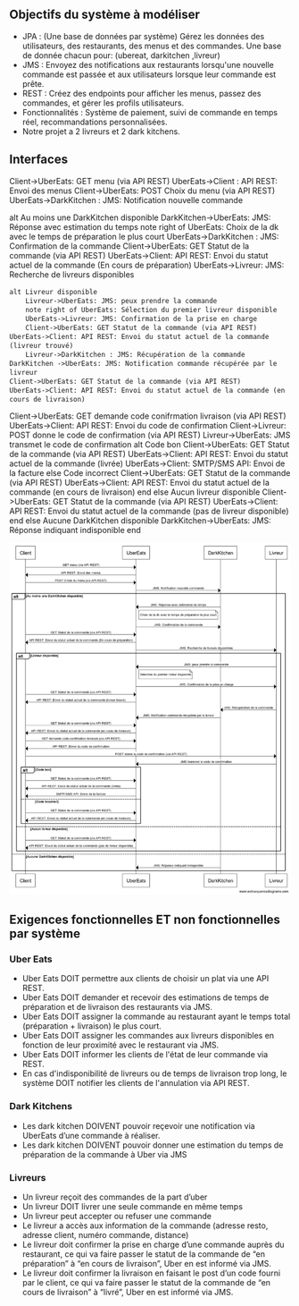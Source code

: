 ## Objectifs du système à modéliser

* JPA : (Une base de données par système) Gérez les données des utilisateurs, des restaurants, des menus et des commandes.
Une base de donnée chacun pour:  (ubereat, darkitchen ,livreur)
* JMS : Envoyez des notifications aux restaurants lorsqu'une nouvelle commande est passée et aux utilisateurs lorsque leur commande est prête.
* REST : Créez des endpoints pour afficher les menus, passez des commandes, et gérer les profils utilisateurs.
* Fonctionnalités : Système de paiement, suivi de commande en temps réel, recommandations personnalisées.
* Notre projet a 2 livreurs et 2 dark kitchens.

## Interfaces

Client->UberEats: GET menu (via API REST)
UberEats->Client : API REST: Envoi des menus
Client->UberEats: POST Choix du menu (via API REST)
UberEats->DarkKitchen : JMS: Notification nouvelle commande

alt Au moins une DarkKitchen disponible
    DarkKitchen->UberEats: JMS: Réponse avec estimation du temps
    note right of UberEats: Choix de la dk avec le temps de préparation le plus court
    UberEats->DarkKitchen : JMS: Confirmation de la commande
    Client->UberEats: GET Statut de la commande (via API REST)
    UberEats->Client: API REST: Envoi du statut actuel de la commande (En cours de préparation)
    UberEats->Livreur: JMS: Recherche de livreurs disponibles

    alt Livreur disponible
        Livreur->UberEats: JMS: peux prendre la commande
        note right of UberEats: Sélection du premier livreur disponible
        UberEats->Livreur: JMS: Confirmation de la prise en charge
        Client->UberEats: GET Statut de la commande (via API REST)
    UberEats->Client: API REST: Envoi du statut actuel de la commande (livreur trouvé)
        Livreur->DarkKitchen : JMS: Récupération de la commande
    DarkKitchen ->UberEats: JMS: Notification commande récupérée par le livreur
    Client->UberEats: GET Statut de la commande (via API REST)
    UberEats->Client: API REST: Envoi du statut actuel de la commande (en cours de livraison)
Client->UberEats: GET demande code conifrmation livraison (via API REST)
UberEats->Client: API REST: Envoi du code de confirmation
Client->Livreur: POST donne le code de confirmation (via API REST)
Livreur->UberEats: JMS transmet le code de confirmation
alt Code bon
    Client->UberEats: GET Statut de la commande (via API REST)
    UberEats->Client: API REST: Envoi du statut actuel de la commande (livrée)
    UberEats->Client: SMTP/SMS API: Envoi de la facture
else Code incorrect
    Client->UberEats: GET Statut de la commande (via API REST)
    UberEats->Client: API REST: Envoi du statut actuel de la commande (en cours de livraison)
end
else Aucun livreur disponible
Client->UberEats: GET Statut de la commande (via API REST)
UberEats->Client: API REST: Envoi du statut actuel de la commande (pas de livreur disponible)
end
else Aucune DarkKitchen disponible
DarkKitchen->UberEats: JMS: Réponse indiquant indisponible
end


![](seqDiagram.jpeg)



## Exigences fonctionnelles ET non fonctionnelles par système

### Uber Eats

* Uber Eats DOIT permettre aux clients de choisir un plat via une API REST.
* Uber Eats DOIT demander et recevoir des estimations de temps de préparation et de livraison des restaurants via JMS.
* Uber Eats DOIT assigner la commande au restaurant ayant le temps total (préparation + livraison) le plus court.
* Uber Eats DOIT assigner les commandes aux livreurs disponibles en fonction de leur proximité avec le restaurant via JMS.
* Uber Eats DOIT informer les clients de l'état de leur commande via REST.
* En cas d'indisponibilité de livreurs ou de temps de livraison trop long, le système DOIT notifier les clients de l'annulation via API REST.

### Dark Kitchens

* Les dark kitchen DOIVENT pouvoir reçevoir une notification via UberEats d’une commande à réaliser.
* Les dark kitchen DOIVENT pouvoir donner une estimation du temps de préparation de la commande à Uber via JMS

### Livreurs

* Un livreur reçoit des commandes de la part d’uber
* Un livreur DOIT livrer une seule commande en même temps
* Un livreur peut accepter ou refuser une commande 
* Le livreur a accès aux information de la commande (adresse resto, adresse client, numéro commande, distance)
* Le livreur doit confirmer la prise en charge d’une commande auprès du restaurant, ce qui va faire passer le statut de la commande de “en préparation” à “en cours de livraison”, Uber en est informé via JMS.
* Le livreur doit confirmer la livraison en faisant le post d’un code fourni par le client, ce qui va faire passer le statut de la commande de “en cours de livraison” à “livré”, Uber en est informé via JMS.


